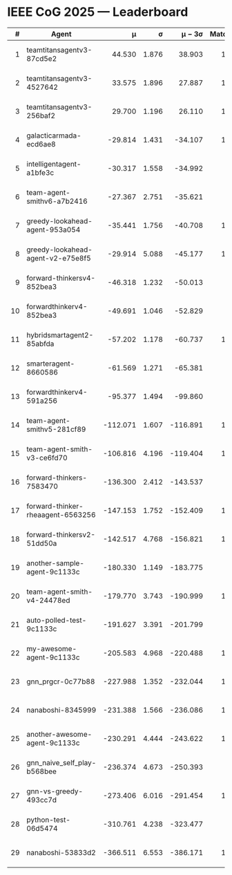 # IEEE CoG 2025 — Leaderboard

| # | Agent | μ | σ | μ − 3σ | Matches | Updated |
|---:|---|---:|---:|---:|---:|---|
| 1 | teamtitansagentv3-87cd5e2 | 44.530 | 1.876 | 38.903 | 1172 | 2025-08-17 20:42 |
| 2 | teamtitansagentv3-4527642 | 33.575 | 1.896 | 27.887 | 1240 | 2025-08-17 20:42 |
| 3 | teamtitansagentv3-256baf2 | 29.700 | 1.196 | 26.110 | 1292 | 2025-08-17 20:42 |
| 4 | galacticarmada-ecd6ae8 | -29.814 | 1.431 | -34.107 | 1320 | 2025-08-17 20:42 |
| 5 | intelligentagent-a1bfe3c | -30.317 | 1.558 | -34.992 | 907 | 2025-08-17 20:42 |
| 6 | team-agent-smithv6-a7b2416 | -27.367 | 2.751 | -35.621 | 960 | 2025-08-17 20:42 |
| 7 | greedy-lookahead-agent-953a054 | -35.441 | 1.756 | -40.708 | 1040 | 2025-08-17 20:42 |
| 8 | greedy-lookahead-agent-v2-e75e8f5 | -29.914 | 5.088 | -45.177 | 1320 | 2025-08-17 20:42 |
| 9 | forward-thinkersv4-852bea3 | -46.318 | 1.232 | -50.013 | 866 | 2025-08-17 20:42 |
| 10 | forwardthinkerv4-852bea3 | -49.691 | 1.046 | -52.829 | 910 | 2025-08-17 20:42 |
| 11 | hybridsmartagent2-85abfda | -57.202 | 1.178 | -60.737 | 1096 | 2025-08-17 20:42 |
| 12 | smarteragent-8660586 | -61.569 | 1.271 | -65.381 | 942 | 2025-08-17 20:42 |
| 13 | forwardthinkerv4-591a256 | -95.377 | 1.494 | -99.860 | 955 | 2025-08-17 20:42 |
| 14 | team-agent-smithv5-281cf89 | -112.071 | 1.607 | -116.891 | 1060 | 2025-08-17 20:42 |
| 15 | team-agent-smith-v3-ce6fd70 | -106.816 | 4.196 | -119.404 | 1160 | 2025-08-17 20:42 |
| 16 | forward-thinkers-7583470 | -136.300 | 2.412 | -143.537 | 840 | 2025-08-17 20:42 |
| 17 | forward-thinker-rheaagent-6563256 | -147.153 | 1.752 | -152.409 | 1156 | 2025-08-17 20:42 |
| 18 | forward-thinkersv2-51dd50a | -142.517 | 4.768 | -156.821 | 1196 | 2025-08-17 20:42 |
| 19 | another-sample-agent-9c1133c | -180.330 | 1.149 | -183.775 | 980 | 2025-08-17 20:42 |
| 20 | team-agent-smith-v4-24478ed | -179.770 | 3.743 | -190.999 | 1180 | 2025-08-17 20:42 |
| 21 | auto-polled-test-9c1133c | -191.627 | 3.391 | -201.799 | 900 | 2025-08-17 20:42 |
| 22 | my-awesome-agent-9c1133c | -205.583 | 4.968 | -220.488 | 1420 | 2025-08-17 20:42 |
| 23 | gnn_prgcr-0c77b88 | -227.988 | 1.352 | -232.044 | 1180 | 2025-08-17 20:42 |
| 24 | nanaboshi-8345999 | -231.388 | 1.566 | -236.086 | 1020 | 2025-08-17 20:42 |
| 25 | another-awesome-agent-9c1133c | -230.291 | 4.444 | -243.622 | 1140 | 2025-08-17 20:42 |
| 26 | gnn_naive_self_play-b568bee | -236.374 | 4.673 | -250.393 | 940 | 2025-08-17 20:42 |
| 27 | gnn-vs-greedy-493cc7d | -273.406 | 6.016 | -291.454 | 1180 | 2025-08-17 20:42 |
| 28 | python-test-06d5474 | -310.761 | 4.238 | -323.477 | 800 | 2025-08-17 20:42 |
| 29 | nanaboshi-53833d2 | -366.511 | 6.553 | -386.171 | 1040 | 2025-08-17 20:42 |
